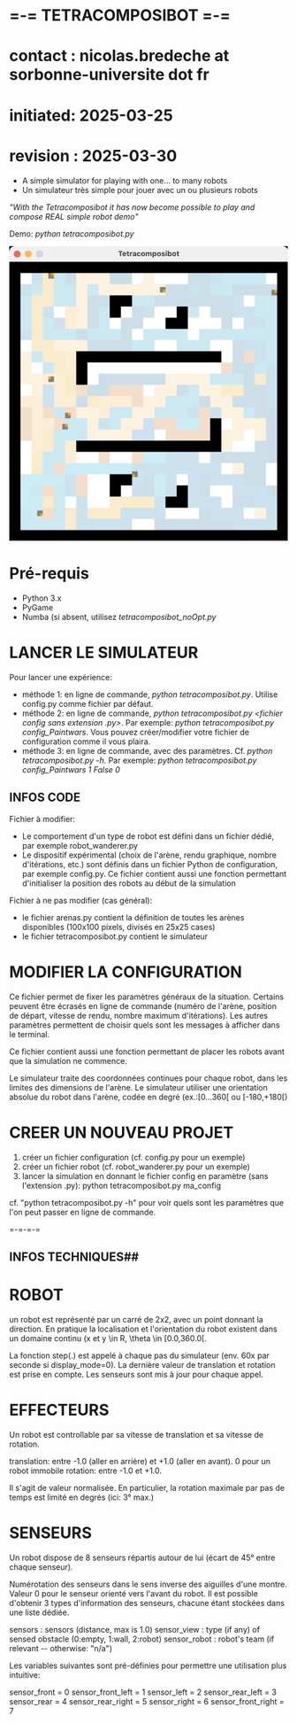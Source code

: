 # =-= TETRACOMPOSIBOT =-=
# contact  : nicolas.bredeche at sorbonne-universite dot fr
# initiated: 2025-03-25
# revision : 2025-03-30

* A simple simulator for playing with one... to many robots
* Un simulateur très simple pour jouer avec un ou plusieurs robots

_"With the Tetracomposibot it has now become possible to play and compose REAL simple robot demo"_

Demo: _python tetracomposibot.py_

![Tetracomposibot](tetracomposibot.png)

# Pré-requis

* Python 3.x
* PyGame
* Numba (si absent, utilisez _tetracomposibot_noOpt.py_

# LANCER LE SIMULATEUR

Pour lancer une expérience:
- méthode 1: en ligne de commande, _python tetracomposibot.py_. Utilise config.py comme fichier par défaut.
- méthode 2: en ligne de commande, _python tetracomposibot.py <fichier config sans extension .py>_. Par exemple: _python tetracomposibot.py config_Paintwars_. Vous pouvez créer/modifier votre fichier de configuration comme il vous plaira.
- méthode 3: en ligne de commande, avec des paramètres. Cf. _python tetracomposibot.py -h_. Par exemple: _python tetracomposibot.py config_Paintwars 1 False 0_

## INFOS CODE ##

Fichier à modifier:
- Le comportement d'un type de robot est défini dans un fichier dédié, par exemple robot_wanderer.py
- Le dispositif expérimental (choix de l'arène, rendu graphique, nombre d'itérations, etc.) sont définis dans un fichier Python de configuration, par exemple config.py. Ce fichier contient aussi une fonction permettant d'initialiser la position des robots au début de la simulation

Fichier à ne pas modifier (cas général):
- le fichier arenas.py contient la définition de toutes les arènes disponibles (100x100 pixels, divisés en 25x25 cases)
- le fichier tetracomposibot.py contient le simulateur

# MODIFIER LA CONFIGURATION

Ce fichier permet de fixer les paramètres généraux de la situation. Certains peuvent être écrasés en ligne de commande (numéro de l'arène, position de départ, vitesse de rendu, nombre maximum d'itérations). Les autres paramètres permettent de choisir quels sont les messages à afficher dans le terminal.

Ce fichier contient aussi une fonction permettant de placer les robots avant que la simulation ne commence.

Le simulateur traite des coordonnées continues pour chaque robot, dans les limites des dimensions de l'arène. Le simulateur utiliser une orientation absolue du robot dans l'arène, codée en degré (ex.:[0...360[ ou [-180,+180[)

# CREER UN NOUVEAU PROJET

1. créer un fichier configuration (cf. config.py pour un exemple)
2. créer un fichier robot (cf. robot_wanderer.py pour un exemple)
3. lancer la simulation en donnant le fichier config en paramètre (sans l'extension .py): python tetracomposibot.py ma_config

cf. "python tetracomposibot.py -h" pour voir quels sont les paramètres que l'on peut passer en ligne de commande.

=-=-=-=

## INFOS TECHNIQUES##

# ROBOT

un robot est représenté par un carré de 2x2, avec un point donnant la direction. En pratique la localisation et l'orientation du robot existent dans un domaine continu (x et y \in R, \theta \in [0.0,360.0[.

La fonction step(.) est appelé à chaque pas du simulateur (env. 60x par seconde si display_mode=0). La dernière valeur de translation et rotation est prise en compte. Les senseurs sont mis à jour pour chaque appel.

# EFFECTEURS

Un robot est controllable par sa vitesse de translation et sa vitesse de rotation.

translation: entre -1.0 (aller en arrière) et +1.0 (aller en avant). 0 pour un robot immobile
rotation: entre -1.0 et +1.0. 

Il s'agit de valeur normalisée. En particulier, la rotation maximale par pas de temps est limité en degrés (ici: 3° max.) 

# SENSEURS

Un robot dispose de 8 senseurs répartis autour de lui (écart de 45° entre chaque senseur).

Numérotation des senseurs dans le sens inverse des aiguilles d'une montre. Valeur 0 pour le senseur orienté vers l'avant du robot. Il est possible d'obtenir 3 types d'information des senseurs, chacune étant stockées dans une liste dédiée.

sensors : sensors (distance, max is 1.0)
sensor_view : type (if any) of sensed obstacle (0:empty, 1:wall, 2:robot)
sensor_robot : robot's team (if relevant -- otherwise: "n/a")

Les variables suivantes sont pré-définies pour permettre une utilisation plus intuitive:

sensor_front = 0
sensor_front_left = 1
sensor_left = 2
sensor_rear_left = 3
sensor_rear = 4
sensor_rear_right = 5
sensor_right = 6
sensor_front_right = 7
